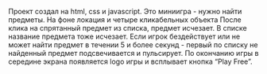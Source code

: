 Проект создал на html, css и javascript. Это миниигра - нужно найти предметы.
На фоне локация и четыре кликабельных объекта
После клика на спрятанный предмет из списка, предмет исчезает.
В списке название предмета тоже исчезает.
Если игрок бездействует или не может найти предмет в течении 5 и более
секунд - первый по списку не найденный предмет подсвечивается и
пульсирует.
По окончанию игры в середине экрана появляется logo игры и всплывает
кнопка “Play Free”.
